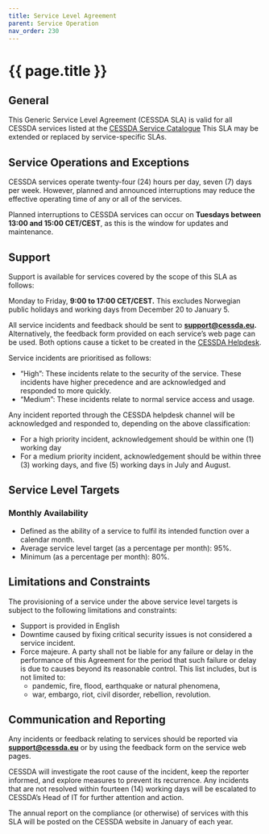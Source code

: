 ```yaml
---
title: Service Level Agreement
parent: Service Operation
nav_order: 230
---
```


# {{ page.title }}

## General

This Generic Service Level Agreement (CESSDA SLA) is valid for all CESSDA
services listed at the [CESSDA Service Catalogue](https://www.cessda.eu/Tools)
This SLA may be extended or replaced by service-specific SLAs.

## Service Operations and Exceptions

CESSDA services operate twenty-four (24) hours per day, seven (7) days
per week.
However, planned and announced interruptions may reduce the effective operating
time of any or all of the services.

Planned interruptions to CESSDA services
can occur on **Tuesdays between 13:00 and 15:00 CET/CEST**, as this is the window
for updates and maintenance.

## Support

Support is available for services covered by the scope of this SLA as follows:

Monday to Friday, **9:00 to 17:00 CET/CEST.**
This excludes Norwegian public holidays and working days from December 20 to
January 5.

All service incidents and feedback should be sent to
**support@cessda.eu.** Alternatively, the feedback form
provided on each service’s web page can be used. Both options cause a ticket to
be created in the [CESSDA Helpdesk](https://helpdesk.cessda.eu/).

Service incidents are prioritised as follows:

* “High”: These incidents relate to the security of the service. These
  incidents have higher precedence and are acknowledged and responded to
  more quickly.
* “Medium”: These incidents relate to normal service access and usage.

Any incident reported through the CESSDA helpdesk channel will be acknowledged
and responded to, depending on the above classification:

* For a high priority incident, acknowledgement should be within one (1)
  working day
* For a medium priority incident, acknowledgement should be within three (3)
  working days, and five (5) working days in July and August.

## Service Level Targets

### Monthly Availability

* Defined as the ability of a service to fulfil its intended function
  over a calendar month.
* Average service level target (as a percentage per month): 95%.
* Minimum (as a percentage per month): 80%.

## Limitations and Constraints

The provisioning of a service under the above service level targets is subject
to the following limitations and constraints:

* Support is provided in English
* Downtime caused by fixing critical security issues is not considered a
  service incident.
* Force majeure. A party shall not be liable for any failure or delay in the
  performance of this Agreement for the period that such failure or delay is due
  to causes beyond its reasonable control. This list includes, but is not
  limited to:
  * pandemic, fire, flood, earthquake or natural phenomena,
  * war, embargo, riot, civil disorder, rebellion, revolution.

## Communication and Reporting

Any incidents or feedback relating to services should be reported via
**support@cessda.eu** or by using the feedback form on the
service web pages.

CESSDA will investigate the root cause of the incident, keep the reporter
informed, and explore measures to prevent its recurrence. Any incidents that
are not resolved within fourteen (14) working days will be escalated to
CESSDA’s Head of IT for further attention and action.

The annual report on the compliance (or otherwise) of services with this SLA
will be posted on the CESSDA website in January of each year.
